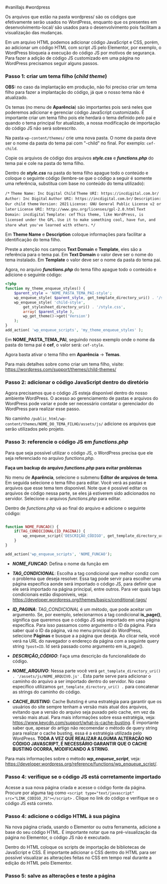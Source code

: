 #vanillajs #wordpress

Os arquivos que estão na pasta wordpress/ são os códigos que efetivamente serão usados no WordPress, enquanto que os presentes em desenvolvimento-local/ são usados para o desenvolvimento pois facilitam a visualização das mudanças.

Em um arquivo HTML podemos adicionar código JavaScript e CSS, porém, ao adicionar um código HTML com script JS pelo Elementor, por exemplo, o WordPress bloqueia a execução do código JS por motivos de segurança. Para fazer a adição de código JS customizado em uma página no WordPress precisamos seguir alguns passos.

### Passo 1: criar um tema filho (_child theme_)

**OBS:** no caso da implantação em produção, não foi preciso criar um tema filho para fazer a implantação do código, já que o nosso tema não é atualizado.

Os temas (no menu de **Aparência**) são importantes pois será neles que poderemos adicionar e gerenciar código JavaScript customizado. É importante criar um tema filho pois ele herdará o tema definido pelo pai e quando o tema principal for atualizado, a nossa modificação de importação do código JS não será sobrescrito.

Na pasta `wp-content/themes/` crie uma nova pasta. O nome da pasta deve ser o nome da pasta do tema pai com "-child" no final. Por exemplo: `cef-child`.

Copie os arquivos de código dos arquivos **_style.css_** e **_functions.php_** do tema pai e cole na pasta do tema filho.

Dentro de **_style.css_** na pasta do tema filho apague todo o conteúdo e coloque o seguinte código (lembre-se que o código a seguir é somente uma referência, substitua com base no conteúdo do tema utilizado):

`/*`
`Theme Name: Inc Digital Child`
`Theme URI: https://incdigital.com.br/`
`Author: Inc Digital`
`Author URI: https://incdigital.com.br/`
`Description: Our child theme`
`Version: 2021`
`License: GNU General Public License v2 or later`
`License URI: http://www.gnu.org/licenses/gpl-2.0.html`
`Text Domain: incdigital`
`Template: cef`
`This theme, like WordPress, is licensed under the GPL.`
`Use it to make something cool, have fun, and share what you've learned with others.`
`*/`

Em **Theme Name** e **Description** coloque informações para facilitar a identificação do tema filho.

Preste a atenção nos campos **Text Domain** e **Template**, eles são a referência para o tema pai. Em **Text Domain** o valor deve ser o nome do tema instalado. Em **Template** o valor deve ser o nome da pasta do tema pai.

Agora, no arquivo **_functions.php_** do tema filho apague todo o conteúdo e adicione o seguinte código:

```php
<?php
function my_theme_enqueue_styles() {
    $parent_style = 'NOME_PASTA_TEMA_PAI-style';
    wp_enqueue_style( $parent_style, get_template_directory_uri() . '/style.css' );
    wp_enqueue_style( 'child-style',
        get_stylesheet_directory_uri() . '/style.css',
        array( $parent_style ),
        wp_get_theme()->get('Version')
    );
}
add_action( 'wp_enqueue_scripts', 'my_theme_enqueue_styles' );
```

Em **NOME_PASTA_TEMA_PAI**, seguindo nosso exemplo onde o nome da pasta do tema pai é **cef**, o valor será: `cef-style`.

Agora basta ativar o tema filho em **Aparência** -> **Temas**.

Para mais detalhes sobre como criar um tema filho, visite: https://wordpress.com/support/themes/child-themes/

### Passo 2: adicionar o código JavaScript dentro do diretório

Agora precisamos que o código JS esteja disponível dentro do nosso ambiente WordPress. O acesso ao gerenciamento de pastas e arquivos do WordPress pode variar e pode ser necessário contatar o gerenciador do WordPress para realizar esse passo.

No caminho `/public_html/wp-content/themes/NOME_DO_TEMA_FILHO/assets/js/` adicione os arquivos que serão utilizados pelo projeto.

### Passo 3: referencie o código JS em _functions.php_

Para que seja possível utilizar o código JS, o WordPress precisa que ele seja referenciado no arquivo _functions.php_.

**Faça um backup do arquivo _functions.php_ para evitar problemas**

No menu de **Aparência**, selecione o submenu **Editor de arquivos de tema**. Em seguida selecione o tema filho para editar. Você verá as pastas e arquivos que esse tema tem disponível. Note que é possível editar os arquivos de código nessa parte, se eles já estiverem sido adicionados no servidor. Selecione o arquivos _functions.php_ para editar.

Dentro de _functions.php_ vá ao final do arquivo e adicione o seguinte código:

```php

function NOME_FUNCAO() {
	if(TAG_CONDICIONAL(ID_PAGINA)) {
		wp_enqueue_script('DESCRIÇÃO_CÓDIGO', get_template_directory_uri() . '/assets/js/NOME_ARQUIVO.js', array(), "CACHE_BUSTING", false);
	}
}

add_action('wp_enqueue_scripts', 'NOME_FUNCAO');
```

- **_NOME_FUNCAO_**: Defina o nome da função em

- **_TAG_CONDICIONAL_**: Escolha a tag condicional que melhor condiz com o problema que deseja resolver. Essa tag pode servir para escolher uma página específica aonde será importado o código JS, para definir que ele será importado na página principal, entre outros. Para ver quais tags condicionais estão disponíveis, veja: https://developer.wordpress.org/themes/basics/conditional-tags/

- **_ID_PAGINA_**: _TAG_CONDICIONAL_ é um método, que pode aceitar um argumento. Se, por exemplo, selecionarmos a tag condicional **is_page()**, significa que queremos que o código JS seja importado em uma página específica. Para isso passamos como argumento o ID da página. Para saber qual o ID da página, vá no menu principal do WordPress, selecione **Páginas** e busque a a página que deseja. Ao clicar nela, você verá na URL do navegador o endereço da página com a seguinte query string `?post=ID`. Id será passado como argumento em is_page().

- **_DESCRIÇÃO_CÓDIGO_**: Faça uma descrição da funcionalidade do código.

- **_NOME_ARQUIVO_**: Nessa parte você verá `get_template_directory_uri() . '/assets/js/NOME_ARQUIVO.js'` . Esta parte serve para adicionar o caminho do arquivo a ser importado dentro do servidor. No caso específico utilizamos `get_template_directory_uri() .` para concatenar as strings do caminho do código.

- **_CACHE_BUSTING_**: Cache Butsting é uma estratégia para garantir que os usuários do site sempre tenham a versão mais atual dos arquivos, evitando que a versão do arquivo seja puxado pelo cache, em vez da versão mais atual. Para mais informações sobre essa estratégia, veja: https://www.keycdn.com/support/what-is-cache-busting. É importante saber que, apesar do artigo não recomendar o método de query string para realizar o cache busting, essa é a estratégia utilizada pelo WordPress. **TODA A VEZ QUE REALIZAR ALGUMA ALTERAÇÃO NO CÓDIGO JAVASCRIPT, É NECESSÁRIO GARANTIR QUE O CACHE BUSTING OCORRA, MODIFICANDO A STRING**.

Para mais informações sobre o método **_wp_enqueue_script_**, veja: https://developer.wordpress.org/reference/functions/wp_enqueue_script/.

### Passo 4: verifique se o código JS está corretamente importado

Acesse a sua nova página criada e acesse o código fonte da página. Procure por alguma tag como `<script type="text/javascript" src="LINK_CODIGO_JS"></script>` . Clique no link do código e verifique se o código JS está correto.

### Passo 4: adicione o código HTML à sua página

Na nova página criada, usando o Elementor ou outra ferramenta, adicione a base do seu código HTML. É importante notar que na pré-visualização da página no Elementor, o código JS não é executado.

Dentro do HTML coloque os scripts de importação de bibliotecas de JavaScript e CSS. É importante adicionar o CSS dentro do HTML para ser possível visualizar as alterações feitas no CSS em tempo real durante a edição do HTML pelo Elementor.

### Passo 5: salve as alterações e teste a página
